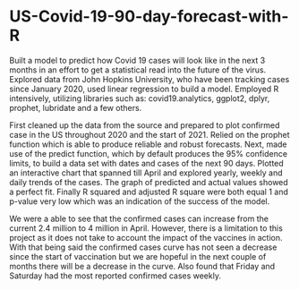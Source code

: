 # US-Covid-19-90-day-forecast-with-R
Built a model to predict how Covid 19 cases will look like in the next 3 months in an effort to get a statistical read into the future of the virus. Explored data from John Hopkins University, who have been tracking cases since January 2020, used linear regression to build a model. Employed R intensively, utilizing libraries such as: covid19.analytics, ggplot2, dplyr, prophet, lubridate and a few others.

First cleaned up the data from the source and prepared to plot confirmed case in the US throughout 2020 and the start of 2021. Relied on the prophet function which is able to produce reliable and robust forecasts. Next, made use of the predict function, which by default produces the 95% confidence limits, to build a data set with dates and cases of the next 90 days. Plotted an interactive chart that spanned till April and explored yearly, weekly and daily trends of the cases. The graph of predicted and actual values showed a perfect fit. Finally R squared and adjusted R square were both equal 1 and p-value very low which was an indication of the success of the model.

We were a able to see that the confirmed cases can increase from the current 2.4 million to 4 million in April. However, there is a limitation to this project as it does not take to account the impact of the vaccines in action. With that being said the confirmed cases curve has not seen a decrease since the start of vaccination but we are hopeful in the next couple of months there will be a decrease in the curve. Also found that Friday and Saturday had the most reported confirmed cases weekly.


